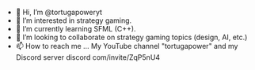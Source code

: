 - 👋 Hi, I’m @tortugapoweryt
- 👀 I’m interested in strategy gaming.
- 🌱 I’m currently learning SFML (C++).
- 💞️ I’m looking to collaborate on strategy gaming topics (design, AI, etc.)
- 📫 How to reach me ... My YouTube channel "tortugapower" and my Discord server discord <dot> com/invite/ZqP5nU4

<!---
tortugapoweryt/tortugapoweryt is a ✨ special ✨ repository because its `README.md` (this file) appears on your GitHub profile.
You can click the Preview link to take a look at your changes.
--->
